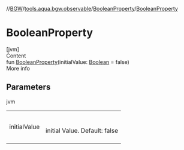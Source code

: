 //[BGW](../../../index.md)/[tools.aqua.bgw.observable](../index.md)/[BooleanProperty](index.md)/[BooleanProperty](-boolean-property.md)



# BooleanProperty  
[jvm]  
Content  
fun [BooleanProperty](-boolean-property.md)(initialValue: [Boolean](https://kotlinlang.org/api/latest/jvm/stdlib/kotlin/-boolean/index.html) = false)  
More info  


## Parameters  
  
jvm  
  
| | |
|---|---|
| <a name="tools.aqua.bgw.observable/BooleanProperty/BooleanProperty/#kotlin.Boolean/PointingToDeclaration/"></a>initialValue| <a name="tools.aqua.bgw.observable/BooleanProperty/BooleanProperty/#kotlin.Boolean/PointingToDeclaration/"></a><br><br>initial Value. Default: false<br><br>|
  
  



